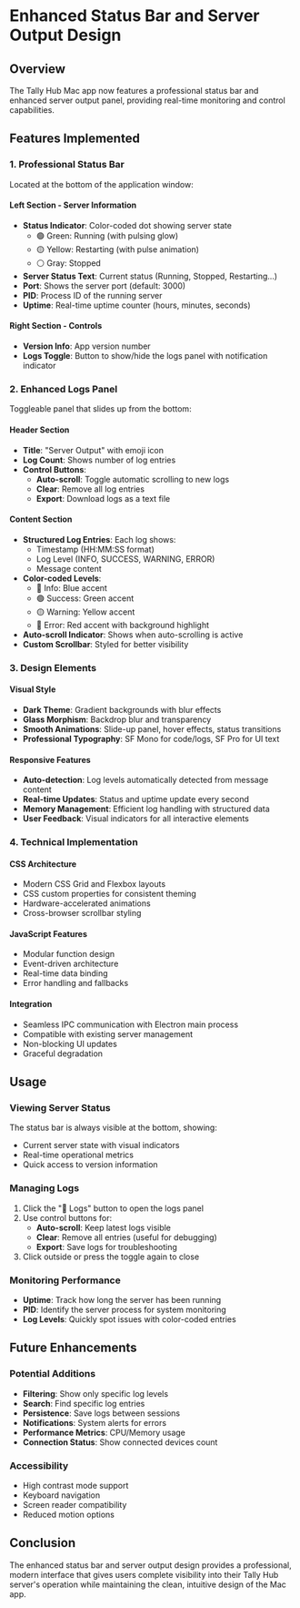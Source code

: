 # Enhanced Status Bar and Server Output Design

## Overview
The Tally Hub Mac app now features a professional status bar and enhanced server output panel, providing real-time monitoring and control capabilities.

## Features Implemented

### 1. Professional Status Bar
Located at the bottom of the application window:

#### Left Section - Server Information
- **Status Indicator**: Color-coded dot showing server state
  - 🟢 Green: Running (with pulsing glow)
  - 🟡 Yellow: Restarting (with pulse animation)
  - ⚪ Gray: Stopped
- **Server Status Text**: Current status (Running, Stopped, Restarting...)
- **Port**: Shows the server port (default: 3000)
- **PID**: Process ID of the running server
- **Uptime**: Real-time uptime counter (hours, minutes, seconds)

#### Right Section - Controls
- **Version Info**: App version number
- **Logs Toggle**: Button to show/hide the logs panel with notification indicator

### 2. Enhanced Logs Panel
Toggleable panel that slides up from the bottom:

#### Header Section
- **Title**: "Server Output" with emoji icon
- **Log Count**: Shows number of log entries
- **Control Buttons**:
  - **Auto-scroll**: Toggle automatic scrolling to new logs
  - **Clear**: Remove all log entries
  - **Export**: Download logs as a text file

#### Content Section
- **Structured Log Entries**: Each log shows:
  - Timestamp (HH:MM:SS format)
  - Log Level (INFO, SUCCESS, WARNING, ERROR)
  - Message content
- **Color-coded Levels**:
  - 🔵 Info: Blue accent
  - 🟢 Success: Green accent
  - 🟡 Warning: Yellow accent
  - 🔴 Error: Red accent with background highlight
- **Auto-scroll Indicator**: Shows when auto-scrolling is active
- **Custom Scrollbar**: Styled for better visibility

### 3. Design Elements

#### Visual Style
- **Dark Theme**: Gradient backgrounds with blur effects
- **Glass Morphism**: Backdrop blur and transparency
- **Smooth Animations**: Slide-up panel, hover effects, status transitions
- **Professional Typography**: SF Mono for code/logs, SF Pro for UI text

#### Responsive Features
- **Auto-detection**: Log levels automatically detected from message content
- **Real-time Updates**: Status and uptime update every second
- **Memory Management**: Efficient log handling with structured data
- **User Feedback**: Visual indicators for all interactive elements

### 4. Technical Implementation

#### CSS Architecture
- Modern CSS Grid and Flexbox layouts
- CSS custom properties for consistent theming
- Hardware-accelerated animations
- Cross-browser scrollbar styling

#### JavaScript Features
- Modular function design
- Event-driven architecture
- Real-time data binding
- Error handling and fallbacks

#### Integration
- Seamless IPC communication with Electron main process
- Compatible with existing server management
- Non-blocking UI updates
- Graceful degradation

## Usage

### Viewing Server Status
The status bar is always visible at the bottom, showing:
- Current server state with visual indicators
- Real-time operational metrics
- Quick access to version information

### Managing Logs
1. Click the "📝 Logs" button to open the logs panel
2. Use control buttons for:
   - **Auto-scroll**: Keep latest logs visible
   - **Clear**: Remove all entries (useful for debugging)
   - **Export**: Save logs for troubleshooting
3. Click outside or press the toggle again to close

### Monitoring Performance
- **Uptime**: Track how long the server has been running
- **PID**: Identify the server process for system monitoring
- **Log Levels**: Quickly spot issues with color-coded entries

## Future Enhancements

### Potential Additions
- **Filtering**: Show only specific log levels
- **Search**: Find specific log entries
- **Persistence**: Save logs between sessions
- **Notifications**: System alerts for errors
- **Performance Metrics**: CPU/Memory usage
- **Connection Status**: Show connected devices count

### Accessibility
- High contrast mode support
- Keyboard navigation
- Screen reader compatibility
- Reduced motion options

## Conclusion

The enhanced status bar and server output design provides a professional, modern interface that gives users complete visibility into their Tally Hub server's operation while maintaining the clean, intuitive design of the Mac app.
